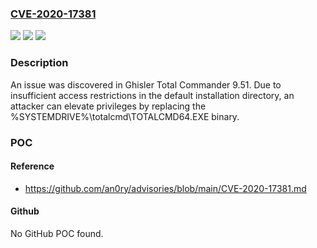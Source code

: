 ### [CVE-2020-17381](https://cve.mitre.org/cgi-bin/cvename.cgi?name=CVE-2020-17381)
![](https://img.shields.io/static/v1?label=Product&message=n%2Fa&color=blue)
![](https://img.shields.io/static/v1?label=Version&message=n%2Fa&color=blue)
![](https://img.shields.io/static/v1?label=Vulnerability&message=n%2Fa&color=brighgreen)

### Description

An issue was discovered in Ghisler Total Commander 9.51. Due to insufficient access restrictions in the default installation directory, an attacker can elevate privileges by replacing the %SYSTEMDRIVE%\totalcmd\TOTALCMD64.EXE binary.

### POC

#### Reference
- https://github.com/an0ry/advisories/blob/main/CVE-2020-17381.md

#### Github
No GitHub POC found.

